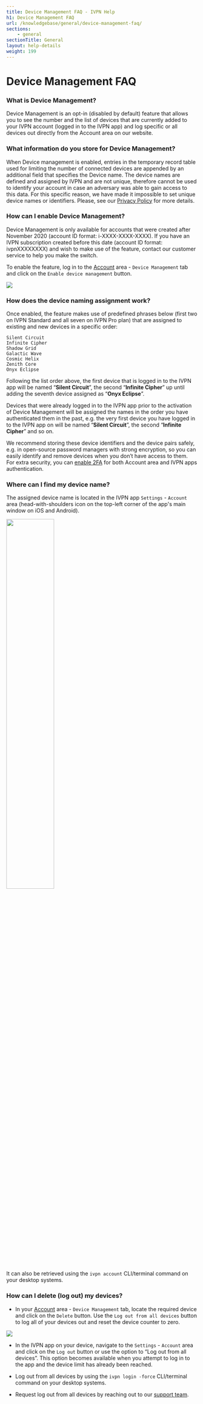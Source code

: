 ```yaml
---
title: Device Management FAQ - IVPN Help
h1: Device Management FAQ
url: /knowledgebase/general/device-management-faq/
sections:
    - general
sectionTitle: General
layout: help-details
weight: 199
---
```

# Device Management FAQ

### What is Device Management?

Device Management is an opt-in (disabled by default) feature that allows you to see the number and the list of devices that are currently added to your IVPN account (logged in to the IVPN app) and log specific or all devices out directly from the Account area on our website.

### What information do you store for Device Management?

When Device management is enabled, entries in the temporary record table used for limiting the number of connected devices are appended by an additional field that specifies the Device name. The device names are defined and assigned by IVPN and are not unique, therefore cannot be used to identify your account in case an adversary was able to gain access to this data. For this specific reason, we have made it impossible to set unique device names or identifiers. Please, see our [Privacy Policy](/privacy/) for more details.

### How can I enable Device Management?

<div markdown="1" class="notice notice--info">
Device Management is only available for accounts that were created after November 2020 (account ID format: i-XXXX-XXXX-XXXX). If you have an IVPN subscription created before this date (account ID format: ivpnXXXXXXXX) and wish to make use of the feature, contact our customer service to help you make the switch.
</div>

To enable the feature, log in to the [Account](/account/login#id) area - `Device Management` tab and click on the `Enable device management` button.

![](/images-static/uploads/device-management-1.png)

### How does the device naming assignment work?

Once enabled, the feature makes use of predefined phrases below (first two on IVPN Standard and all seven on IVPN Pro plan) that are assigned to existing and new devices in a specific order:

```
Silent Circuit
Infinite Cipher
Shadow Grid
Galactic Wave
Cosmic Helix
Zenith Core
Onyx Eclipse
```

Following the list order above, the first device that is logged in to the IVPN app will be named “**Silent Circuit**”, the second “**Infinite Cipher**” up until adding the seventh device assigned as “**Onyx Eclipse**”.

Devices that were already logged in to the IVPN app prior to the activation of Device Management will be assigned the names in the order you have authenticated them in the past, e.g. the very first device you have logged in to the IVPN app on will be named “**Silent Circuit**”, the second “**Infinite Cipher**” and so on.

We recommend storing these device identifiers and the device pairs safely, e.g. in open-source password managers with strong encryption, so you can easily identify and remove devices when you don’t have access to them. For extra security, you can [enable 2FA](/knowledgebase/general/do-you-offer-two-factor-authentication/) for both Account area and IVPN apps authentication.

### Where can I find my device name?

The assigned device name is located in the IVPN app `Settings` - `Account` area (head-with-shoulders icon on the top-left corner of the app's main window on iOS and Android).

<img src="/images-static/uploads/device-management-2.png" hight="50%" width="50%"/><br></br>

It can also be retrieved using the `ivpn account` CLI/terminal command on your desktop systems.

### How can I delete (log out) my devices?

- In your [Account](/account/login#id) area - `Device Management` tab, locate the required device and click on the `Delete` button. Use the `Log out from all devices` button to log all of your devices out and reset the device counter to zero.

![](/images-static/uploads/device-management-3.png)

- In the IVPN app on your device, navigate to the `Settings` - `Account` area and click on the `Log out` button or use the option to “Log out from all devices”. This option becomes available when you attempt to log in to the app and the device limit has already been reached.

- Log out from all devices by using the `ivpn login -force` CLI/terminal command on your desktop systems.

- Request log out from all devices by reaching out to our [support team](/contactus/).

